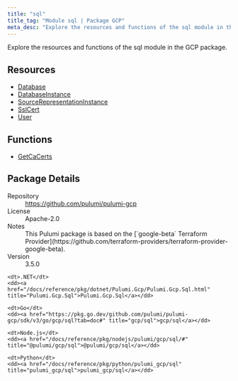 ```yaml
---
title: "sql"
title_tag: "Module sql | Package GCP"
meta_desc: "Explore the resources and functions of the sql module in the GCP package."
---
```


<!-- WARNING: this file was generated by Pulumi Docs Generator. -->
<!-- Do not edit by hand unless you're certain you know what you are doing! -->

Explore the resources and functions of the sql module in the GCP package.

<h2 id="resources">Resources</h2>
<ul class="api">
    <li><a href="database" title="Database"><span class="symbol resource"></span>Database</a></li>
    <li><a href="databaseinstance" title="DatabaseInstance"><span class="symbol resource"></span>DatabaseInstance</a></li>
    <li><a href="sourcerepresentationinstance" title="SourceRepresentationInstance"><span class="symbol resource"></span>SourceRepresentationInstance</a></li>
    <li><a href="sslcert" title="SslCert"><span class="symbol resource"></span>SslCert</a></li>
    <li><a href="user" title="User"><span class="symbol resource"></span>User</a></li>
</ul>

<h2 id="functions">Functions</h2>
<ul class="api">
    <li><a href="getcacerts" title="GetCaCerts"><span class="symbol function"></span>GetCaCerts</a></li>
</ul>

<h2 id="package-details">Package Details</h2>
<dl class="package-details">
	<dt>Repository</dt>
	<dd><a href="https://github.com/pulumi/pulumi-gcp">https://github.com/pulumi/pulumi-gcp</a></dd>
	<dt>License</dt>
	<dd>Apache-2.0</dd>
	<dt>Notes</dt>
	<dd>This Pulumi package is based on the [`google-beta` Terraform Provider](https://github.com/terraform-providers/terraform-provider-google-beta).</dd>
	<dt>Version</dt>
	<dd>3.5.0</dd>
</dl>



<dl class="tabular">

    <dt>.NET</dt>
    <dd><a href="/docs/reference/pkg/dotnet/Pulumi.Gcp/Pulumi.Gcp.Sql.html" title="Pulumi.Gcp.Sql">Pulumi.Gcp.Sql</a></dd>

    <dt>Go</dt>
    <dd><a href="https://pkg.go.dev/github.com/pulumi/pulumi-gcp/sdk/v3/go/gcp/sql?tab=doc#" title="gcp/sql">gcp/sql</a></dd>

    <dt>Node.js</dt>
    <dd><a href="/docs/reference/pkg/nodejs/pulumi/gcp/sql/#" title="@pulumi/gcp/sql">@pulumi/gcp/sql</a></dd>

    <dt>Python</dt>
    <dd><a href="/docs/reference/pkg/python/pulumi_gcp/sql" title="pulumi_gcp/sql">pulumi_gcp/sql</a></dd>

</dl>

